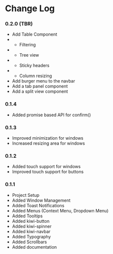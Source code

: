 # Change Log

### 0.2.0 (TBR)

- Add Table Component
- - Filtering
- - Tree view
- - Sticky headers
- - Column resizing
- Add burger menu to the navbar
- Add a tab panel component
- Add a split view component

### 0.1.4

- Added promise based API for confirm()

### 0.1.3

- Improved minimization for windows
- Increased resizing area for windows

### 0.1.2

- Added touch support for windows
- Improved touch support for buttons

### 0.1.1

- Project Setup
- Added Window Management
- Added Toast Notifications
- Added Menus (Context Menu, Dropdown Menu)
- Added Tooltips
- Added kiwi-button
- Added kiwi-spinner
- Added kiwi-navbar
- Added Typography
- Added Scrollbars
- Added documentation
